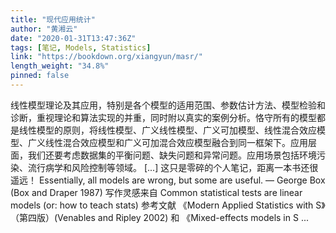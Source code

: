```yaml
---
title: "现代应用统计"
author: "黄湘云"
date: "2020-01-31T13:47:36Z"
tags: [笔记, Models, Statistics]
link: "https://bookdown.org/xiangyun/masr/"
length_weight: "34.8%"
pinned: false
---
```


线性模型理论及其应用，特别是各个模型的适用范围、参数估计方法、模型检验和诊断，重视理论和算法实现的并重，同时附以真实的案例分析。恪守所有的模型都是线性模型的原则，将线性模型、广义线性模型、广义可加模型、线性混合效应模型、广义线性混合效应模型和广义可加混合效应模型融合到同一框架下。应用层面，我们还要考虑数据集的平衡问题、缺失问题和异常问题。应用场景包括环境污染、流行病学和风险控制等领域。 [...] 这只是零碎的个人笔记，距离一本书还很遥远！ Essentially, all models are wrong, but some are useful. — George Box (Box and Draper 1987) 写作灵感来自 Common statistical tests are linear models (or: how to teach stats) 参考文献 《Modern Applied Statistics with S》（第四版）(Venables and Ripley 2002) 和 《Mixed-effects models in S ...
